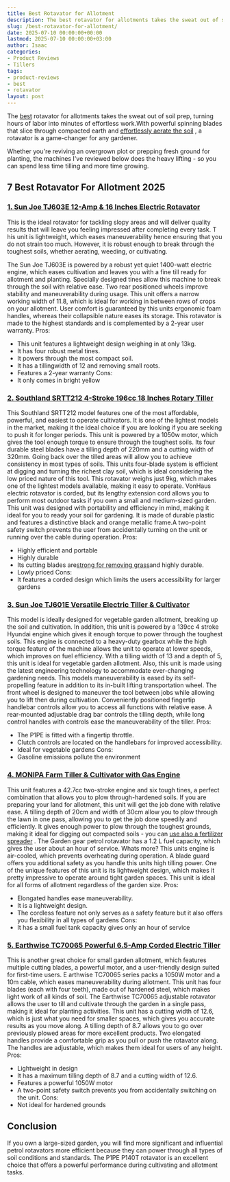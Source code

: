 ```yaml
---
title: Best Rotavator for Allotment
description: The best rotavator for allotments takes the sweat out of soil prep, turning hours of labor into minutes of effortless work.With powerful spinning blades that...
slug: /best-rotavator-for-allotment/
date: 2025-07-10 00:00:00+00:00
lastmod: 2025-07-10 00:00:00+03:00
author: Isaac
categories:
- Product Reviews
- Tillers
tags:
- product-reviews
- best
- rotavator
layout: post
---
```

The [best](https://pestpolicy.com/best-chipmunk-repellents/) rotavator for allotments takes the sweat out of soil prep, turning hours of labor into minutes of effortless work.With powerful spinning blades that slice through compacted earth and
[effortlessly aerate the soil](https://eos.com/blog/soil-aeration/)
, a rotavator is a game-changer for any gardener.

Whether you're reviving an overgrown plot or prepping fresh ground for planting, the machines I've reviewed below does the heavy lifting - so you can spend less time tilling and more time growing.
## 7 Best Rotavator For Allotment 2025
### [1. Sun Joe TJ603E 12-Amp & 16 Inches Electric Rotavator](https://www.amazon.com/dp/B00V6IEVXM/?tag=p-policy-20)
This is the ideal rotavator for tackling slopy areas and will deliver quality results that will leave you feeling impressed after completing every task.
T
his unit is lightweight, which eases maneuverability hence ensuring that you do not strain too much. However, it is robust enough to break through the toughest soils, whether aerating, weeding, or cultivating.

The
Sun Joe TJ603E
is powered by a robust yet quiet 1400-watt electric engine, which eases cultivation and leaves you with a fine till ready for allotment and planting. Specially designed tines allow this machine to break through the soil with relative ease.
Two rear positioned wheels improve stability and maneuverability during usage. This unit offers a narrow working width of 11.8, which is ideal for working in between rows of crops on your allotment.
User comfort is guaranteed by this units ergonomic foam handles, whereas their collapsible nature eases its storage.
This rotavator is made to the highest standards and is complemented by a 2-year user warranty.
Pros:
- This unit features a lightweight design weighing in at only 13kg.
- It has four robust metal tines.
- It powers through the most compact soil.
- It has a tillingwidth of 12 and removing small roots.
- Features a 2-year warranty
Cons:
- It only comes in bright yellow

### [2. Southland SRTT212 4-Stroke 196cc 18 Inches Rotary Tiller](https://www.amazon.com/dp/B007ICK4U4/?tag=p-policy-20)
This
Southland SRTT212
model features one of the most affordable, powerful, and easiest to operate cultivators.
It
is one of the lightest models in the market, making it the ideal choice if you are looking if you are seeking to push it for longer periods.
This unit is powered by a 1050w motor, which gives the tool enough torque to ensure through the toughest soils. Its four durable steel blades have a tilling depth of 220mm and a cutting width of 320mm.
Going back over the tilled areas will allow you to achieve consistency in most types of soils. This units four-blade system is efficient at digging and turning the richest clay soil, which is ideal considering the low priced nature of this tool.
This rotavator weighs just 9kg, which makes one of the lightest models available, making it easy to operate. VonHaus electric rotavator is corded, but its lengthy extension cord allows you to perform most outdoor tasks if you own a small and medium-sized garden.
This unit was designed with portability and efficiency in mind, making it ideal for you to ready your soil for gardening.
It is made of durable plastic and features a distinctive black and orange metallic frame.A two-point safety switch prevents the user from accidentally turning on the unit or running over the cable during operation.
Pros:
- Highly efficient and portable
- Highly durable
- Its cutting blades are[strong for removing grass](https://pestpolicy.com/how-to-use-a-tiller-to-remove-grass/)and highly durable.
- Lowly priced
Cons:
- It features a corded design which limits the users accessibility for larger gardens
### [3. Sun Joe TJ601E Versatile Electric Tiller & Cultivator](https://www.amazon.com/dp/B07CCN5T6D/?tag=p-policy-20)
This model is ideally designed for vegetable garden allotment, breaking up the soil and cultivation.
In
addition, this unit is powered by a 139cc 4 stroke Hyundai engine which gives it enough torque to power through the toughest soils.
This engine is connected to a heavy-duty gearbox while the high torque feature of the machine allows the unit to operate at lower speeds, which improves on fuel efficiency.
With a tilling width of 13 and a depth of 5, this unit is ideal for vegetable garden allotment. Also, this unit is made using the latest engineering technology to accommodate ever-changing gardening needs.
This models maneuverability is eased by its self-propelling feature in addition to its in-built lifting transportation wheel. The front wheel is designed to maneuver the tool between jobs while allowing you to lift then during cultivation.
Conveniently positioned fingertip handlebar controls allow you to access all functions with relative ease. A rear-mounted adjustable drag bar controls the tilling depth, while long control handles with controls ease the maneuverability of the tiller.
Pros:
- The P1PE is fitted with a fingertip throttle.
- Clutch controls are located on the handlebars for improved accessibility.
- Ideal for vegetable gardens
Cons:
- Gasoline emissions pollute the environment
### [4. MONIPA Farm Tiller & Cultivator with Gas Engine](https://www.amazon.com/dp/B07SH72BGY/?tag=p-policy-20)
This unit features a 42.7cc two-stroke engine and six tough tines, a perfect combination that allows you to plow through-hardened soils. If you are preparing your land for allotment, this unit will get the job done with relative ease.
A
tilling depth of 20cm and width of 30cm allow you to plow through the lawn in one pass, allowing you to get the job done speedily and efficiently.
It gives enough power to plow through the toughest grounds, making it ideal for digging out compacted soils - you can
[use also a fertilizer spreader](https://pestpolicy.com/best-tow-behind-fertilizer-spreader/)
.
The Garden gear petrol rotavator has a 1.2 L fuel capacity, which gives the user about an hour of service. Whats more? This units engine is air-cooled, which prevents overheating during operation. A blade guard offers you additional safety as you handle this units high tilling power.
One of the unique features of this unit is its lightweight design, which makes it pretty impressive to operate around tight garden spaces. This unit is ideal for all forms of allotment regardless of the garden size.
Pros:
- Elongated handles ease maneuverability.
- It is a lightweight design.
- The cordless feature not only serves as a safety feature but it also offers you flexibility in all types of gardens
Cons:
- It has a small fuel tank capacity gives only an hour of service
### [5. Earthwise TC70065 Powerful 6.5-Amp Corded Electric Tiller](https://www.amazon.com/dp/B07F9RZBB7/?tag=p-policy-20)
This is another great choice for small garden allotment, which features multiple cutting blades, a powerful motor, and a user-friendly design suited for first-time users.
E
arthwise TC70065 series packs a 1050W motor and a 10m cable, which eases maneuverability during allotment. This unit has four blades (each with four teeth), made out of hardened steel, which makes light work of all kinds of soil.
The Earthwise TC70065 adjustable rotavator allows the user to till and cultivate through the garden in a single pass, making it ideal for planting activities.
This unit has a cutting width of 12.6, which is just what you need for smaller spaces, which gives you accurate results as you move along. A tilling depth of 8.7 allows you to go over previously plowed areas for more excellent products.
Two elongated handles provide a comfortable grip as you pull or push the rotavator along. The handles are adjustable, which makes them ideal for users of any height.
Pros:
- Lightweight in design
- It has a maximum tilling depth of 8.7 and a cutting width of 12.6.
- Features a powerful 1050W motor
- A two-point safety switch prevents you from accidentally switching on the unit.
Cons:
- Not ideal for hardened grounds
## Conclusion
If you own a large-sized garden, you will find more significant and influential petrol rotavators more efficient because they can power through all types of soil conditions and standards.
The P1PE P140T rotavator is an excellent choice that offers a powerful performance during cultivating and allotment tasks.
